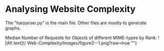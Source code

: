 # Analysing Website Complexity
The "harparser.py" is the main file.
Other files are mostly to generate graphs.

Median Number of Requests for Objects of different MIME-types by Rank:
![Alt text](/ Web-Complexity/Images/figure2--1.png?raw=true "")
